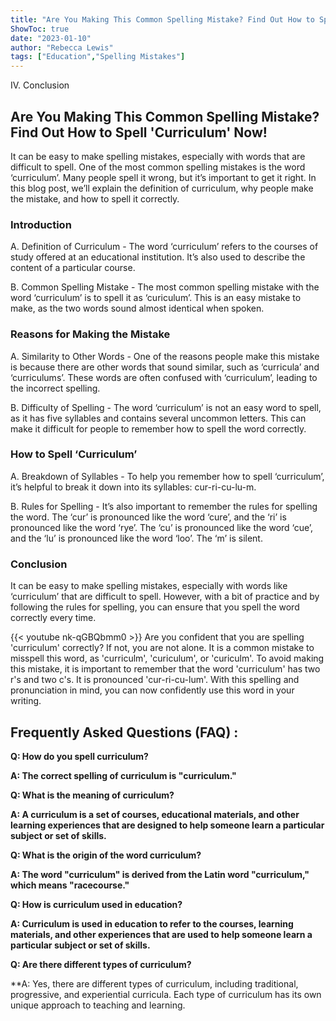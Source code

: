 ```yaml
---
title: "Are You Making This Common Spelling Mistake? Find Out How to Spell 'Curriculum' Now!"
ShowToc: true 
date: "2023-01-10"
author: "Rebecca Lewis" 
tags: ["Education","Spelling Mistakes"]
---
```

IV. Conclusion

## Are You Making This Common Spelling Mistake? Find Out How to Spell 'Curriculum' Now!
It can be easy to make spelling mistakes, especially with words that are difficult to spell. One of the most common spelling mistakes is the word ‘curriculum’. Many people spell it wrong, but it’s important to get it right. In this blog post, we’ll explain the definition of curriculum, why people make the mistake, and how to spell it correctly.

### Introduction 
A. Definition of Curriculum - The word ‘curriculum’ refers to the courses of study offered at an educational institution. It’s also used to describe the content of a particular course.

B. Common Spelling Mistake - The most common spelling mistake with the word ‘curriculum’ is to spell it as ‘curiculum’. This is an easy mistake to make, as the two words sound almost identical when spoken.

### Reasons for Making the Mistake 
A. Similarity to Other Words - One of the reasons people make this mistake is because there are other words that sound similar, such as ‘curricula’ and ‘curriculums’. These words are often confused with ‘curriculum’, leading to the incorrect spelling.

B. Difficulty of Spelling - The word ‘curriculum’ is not an easy word to spell, as it has five syllables and contains several uncommon letters. This can make it difficult for people to remember how to spell the word correctly.

### How to Spell ‘Curriculum’ 
A. Breakdown of Syllables - To help you remember how to spell ‘curriculum’, it’s helpful to break it down into its syllables: cur-ri-cu-lu-m.

B. Rules for Spelling - It’s also important to remember the rules for spelling the word. The ‘cur’ is pronounced like the word ‘cure’, and the ‘ri’ is pronounced like the word ‘rye’. The ‘cu’ is pronounced like the word ‘cue’, and the ‘lu’ is pronounced like the word ‘loo’. The ‘m’ is silent.

### Conclusion 
It can be easy to make spelling mistakes, especially with words like ‘curriculum’ that are difficult to spell. However, with a bit of practice and by following the rules for spelling, you can ensure that you spell the word correctly every time.

{{< youtube nk-qGBQbmm0 >}} 
Are you confident that you are spelling 'curriculum' correctly? If not, you are not alone. It is a common mistake to misspell this word, as 'curriculm', 'curiculum', or 'curiculm'. To avoid making this mistake, it is important to remember that the word 'curriculum' has two r's and two c's. It is pronounced 'cur-ri-cu-lum'. With this spelling and pronunciation in mind, you can now confidently use this word in your writing.

## Frequently Asked Questions (FAQ) :
**Q: How do you spell curriculum?**

**A: The correct spelling of curriculum is "curriculum."**

**Q: What is the meaning of curriculum?**

**A: A curriculum is a set of courses, educational materials, and other learning experiences that are designed to help someone learn a particular subject or set of skills.**

**Q: What is the origin of the word curriculum?**

**A: The word "curriculum" is derived from the Latin word "curriculum," which means "racecourse."**

**Q: How is curriculum used in education?**

**A: Curriculum is used in education to refer to the courses, learning materials, and other experiences that are used to help someone learn a particular subject or set of skills.**

**Q: Are there different types of curriculum?**

**A: Yes, there are different types of curriculum, including traditional, progressive, and experiential curricula. Each type of curriculum has its own unique approach to teaching and learning.





